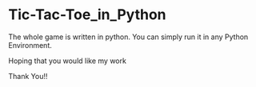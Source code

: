 # Tic-Tac-Toe_in_Python

The whole game is written in python. You can simply run it in any Python Environment.



Hoping that you would like my work

Thank You!!
